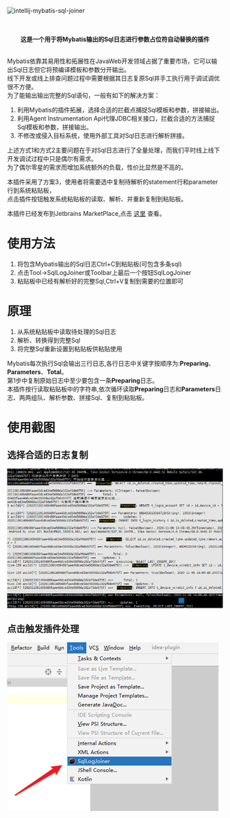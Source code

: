 ![intellij-mybatis-sql-joiner](https://socialify.git.ci/yungyu16/intellij-mybatis-sql-joiner/image?description=1&descriptionEditable=%E5%B0%86Mybatis%E8%BE%93%E5%87%BA%E7%9A%84Sql%E6%97%A5%E5%BF%97%E8%BF%9B%E8%A1%8C%E5%8F%82%E6%95%B0%E5%8D%A0%E4%BD%8D%E7%AC%A6%E8%87%AA%E5%8A%A8%E6%9B%BF%E6%8D%A2%E7%9A%84%E6%8F%92%E4%BB%B6&font=Inter&language=1&logo=https%3A%2F%2Fraw.githubusercontent.com%2Fyungyu16%2Fcdn%2Fmaster%2Favatar.png&owner=1&pattern=Circuit%20Board&theme=Light)
<p align="center">
    <br/>
    <br/>
    <b>这是一个用于将Mybatis输出的Sql日志进行参数占位符自动替换的插件</b>
    <br/>
    <br/>
</p>

Mybatis依靠其易用性和拓展性在JavaWeb开发领域占据了重要市场，它可以输出Sql日志但它将预编译模板和参数分开输出。      
线下开发或线上排查问题过程中需要根据其日志复原Sql并手工执行用于调试调优很不方便。    
为了能输出输出完整的Sql语句，一般有如下的解决方案：
1. 利用Mybatis的插件拓展，选择合适的拦截点捕捉Sql模板和参数，拼接输出。
2. 利用Agent Instrumentation Api代理JDBC相关接口，拦截合适的方法捕捉Sql模板和参数，拼接输出。
3. 不修改或侵入目标系统，使用外部工具对Sql日志进行解析拼接。

上述方式1和方式2主要问题在于对Sql日志进行了全量处理，而我们平时线上线下开发调试过程中只是偶尔有需求。   
为了偶尔零星的需求而增加系统额外的负载，性价比显然是不高的。

本插件采用了方案3，使用者将需要选中复制待解析的statement行和parameter行到系统粘贴板，    
点击插件按钮触发系统粘贴板的读取、解析、并重新复制到粘贴板。

本插件已经发布到Jetbrains MarketPlace,点击 [这里](https://plugins.jetbrains.com/plugin/15339) 查看。   

# 使用方法

1. 将包含Mybatis输出的Sql日志Ctrl+C到粘贴板(可包含多条sql)
2. 点击Tool->SqlLogJoiner或Toolbar上最后一个按钮SqlLogJoiner
3. 粘贴板中已经有解析好的完整Sql,Ctrl+V复制到需要的位置即可

# 原理
1. 从系统粘贴板中读取待处理的Sql日志
2. 解析、转换得到完整Sql
3. 将完整Sql重新设置到粘贴板供粘贴使用

Mybatis每次执行Sql会输出三行日志,各行日志中关键字按顺序为:**Preparing**、**Parameters**、**Total**。     
第1步中复制原始日志中至少要包含一条**Preparing**日志。       
本插件按行读取粘贴板中的字符串,依次循环读取**Preparing**日志和**Parameters**日志、两两组队、解析参数、拼接Sql、复制到粘贴板。

# 使用截图
## 选择合适的日志复制
![截图1](./doc/screenshot_1.png)
## 点击触发插件处理
![截图1](./doc/screenshot_2.png)

